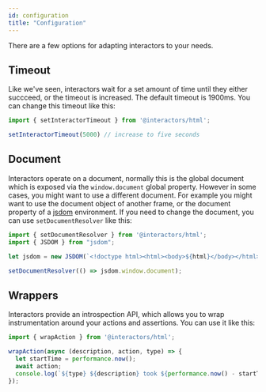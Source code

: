 ```yaml
---
id: configuration
title: "Configuration"
---
```


There are a few options for adapting interactors to your needs.

## Timeout

Like we've seen, interactors wait for a set amount of time until they either
succceed, or the timeout is increased. The default timeout is 1900ms. You can
change this timeout like this:

```js
import { setInteractorTimeout } from '@interactors/html';

setInteractorTimeout(5000) // increase to five seconds
```

## Document

Interactors operate on a document, normally this is the global document which
is exposed via the `window.document` global property. However in some cases,
you might want to use a different document. For example you might want to use
the document object of another frame, or the document property of a [jsdom][]
environment. If you need to change the document, you can use
`setDocumentResolver` like this:

```js
import { setDocumentResolver } from '@interactors/html';
import { JSDOM } from "jsdom";

let jsdom = new JSDOM(`<!doctype html><html><body>${html}</body></html>`, { runScripts: "dangerously" });

setDocumentResolver(() => jsdom.window.document);
```

## Wrappers

Interactors provide an introspection API, which allows you to wrap
instrumentation around your actions and assertions. You can use it like this:

```js
import { wrapAction } from '@interactors/html';

wrapAction(async (description, action, type) => {
  let startTime = performance.now();
  await action;
  console.log(`${type} ${description} took ${performance.now() - startTime)}ms`);
});
```

[jsdom]: https://github.com/jsdom/jsdom
